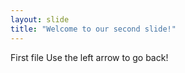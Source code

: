 ```yaml
---
layout: slide
title: "Welcome to our second slide!"
---
```

First file
Use the left arrow to go back!
